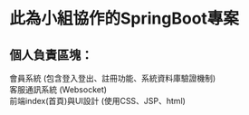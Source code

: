 # 此為小組協作的SpringBoot專案

## 個人負責區塊：
會員系統 (包含登入登出、註冊功能、系統資料庫驗證機制)<br>
客服通訊系統 (Websocket)<br>
前端index(首頁)與UI設計 (使用CSS、JSP、html)
